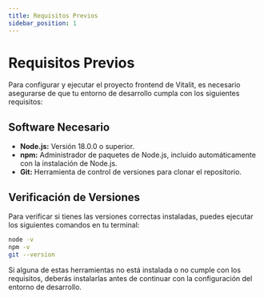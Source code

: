 ```yaml
---
title: Requisitos Previos
sidebar_position: 1
---
```


# Requisitos Previos

Para configurar y ejecutar el proyecto frontend de Vitalit, es necesario asegurarse de que tu entorno de desarrollo cumpla con los siguientes requisitos:

## Software Necesario

- **Node.js:** Versión 18.0.0 o superior.
- **npm:** Administrador de paquetes de Node.js, incluido automáticamente con la instalación de Node.js.
- **Git:** Herramienta de control de versiones para clonar el repositorio.

## Verificación de Versiones

Para verificar si tienes las versiones correctas instaladas, puedes ejecutar los siguientes comandos en tu terminal:

```bash
node -v
npm -v
git --version
```
Si alguna de estas herramientas no está instalada o no cumple con los requisitos, deberás instalarlas antes de continuar con la configuración del entorno de desarrollo.
